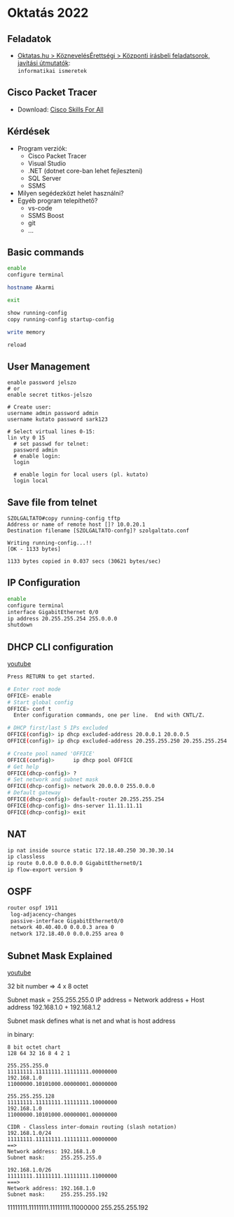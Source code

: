 # Oktatás 2022

## Feladatok

- [Oktatas.hu > KöznevelésÉrettségi > Központi írásbeli feladatsorok, javítási útmutatók](https://www.oktatas.hu/kozneveles/erettsegi/feladatsorok):  
  `informatikai ismeretek`

## Cisco Packet Tracer

- Download: [Cisco Skills For All](https://skillsforall.com/resources/lab-downloads)

## Kérdések

- Program verziók:
  - Cisco Packet Tracer
  - Visual Studio
  - .NET (dotnet core-ban lehet fejleszteni)
  - SQL Server
  - SSMS
- Milyen segédezközt helet használni?
- Egyéb program telepíthető?
  - vs-code
  - SSMS Boost
  - git
  - ...

## Basic commands

```bash
enable
configure terminal

hostname Akarmi

exit

show running-config
copy running-config startup-config

write memory

reload
```

## User Management

```
enable password jelszo
# or
enable secret titkos-jelszo

# Create user:
username admin password admin
username kutato password sark123

# Select virtual lines 0-15:
lin vty 0 15
  # set passwd for telnet:
  password admin
  # enable login:
  login

  # enable login for local users (pl. kutato)
  login local
```

## Save file from telnet

```
SZOLGALTATO#copy running-config tftp
Address or name of remote host []? 10.0.20.1
Destination filename [SZOLGALTATO-confg]? szolgaltato.conf

Writing running-config...!!
[OK - 1133 bytes]

1133 bytes copied in 0.037 secs (30621 bytes/sec)
```

## IP Configuration

```bash
enable
configure terminal
interface GigabitEthernet 0/0
ip address 20.255.255.254 255.0.0.0
shutdown
```

## DHCP CLI configuration

[youtube](https://www.youtube.com/watch?v=q29_iMZaRDA)

```bash
Press RETURN to get started.

# Enter root mode
OFFICE> enable
# Start global config
OFFICE> conf t
  Enter configuration commands, one per line.  End with CNTL/Z.

# DHCP first/last 5 IPs excluded
OFFICE(config)> ip dhcp excluded-address 20.0.0.1 20.0.0.5
OFFICE(config)> ip dhcp excluded-address 20.255.255.250 20.255.255.254

# Create pool named 'OFFICE'
OFFICE(config)>      ip dhcp pool OFFICE
# Get help
OFFICE(dhcp-config)> ?
# Set network and subnet mask
OFFICE(dhcp-config)> network 20.0.0.0 255.0.0.0
# Default gateway
OFFICE(dhcp-config)> default-router 20.255.255.254
OFFICE(dhcp-config)> dns-server 11.11.11.11
OFFICE(dhcp-config)> exit
```

## NAT

```bash
ip nat inside source static 172.18.40.250 30.30.30.14 
ip classless
ip route 0.0.0.0 0.0.0.0 GigabitEthernet0/1 
ip flow-export version 9
```

## OSPF

```bash
router ospf 1911
 log-adjacency-changes
 passive-interface GigabitEthernet0/0
 network 40.40.40.0 0.0.0.3 area 0
 network 172.18.40.0 0.0.0.255 area 0
```

## Subnet Mask Explained

[youtube](https://www.youtube.com/watch?v=s_Ntt6eTn94)

32 bit number => 4 x 8 octet

Subnet mask = 255.255.255.0
IP address  = Network address + Host address
              192.168.1.0     + 192.168.1.2

Subnet mask defines what is net and what is host address

in binary:

```
8 bit octet chart
128 64 32 16 8 4 2 1
```

```
255.255.255.0
11111111.11111111.11111111.00000000
192.168.1.0
11000000.10101000.00000001.00000000
```

```
255.255.255.128
11111111.11111111.11111111.10000000
192.168.1.0
11000000.10101000.00000001.00000000
```

```
CIDR - Classless inter-domain routing (slash notation)
192.168.1.0/24
11111111.11111111.11111111.00000000
==>
Network address: 192.168.1.0
Subnet mask:     255.255.255.0

192.168.1.0/26
11111111.11111111.11111111.11000000
===>
Network address: 192.168.1.0
Subnet mask:     255.255.255.192
```

11111111.11111111.11111111.11000000
255.255.255.192
